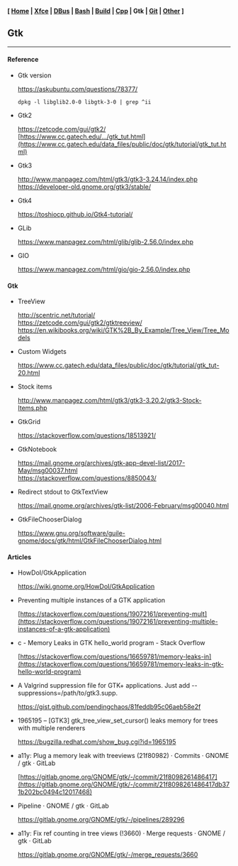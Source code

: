 **[ [Home](00-Home.html) | [Xfce](05-Xfce.html) | [DBus](10-DBus.html) | [Bash](15-Bash.html) | [Build](20-Build.html) | [Cpp](25-Cpp.html) | Gtk | [Git](35-Git.html) | [Other](99-Other.html) ]**

## Gtk

---

#### Reference

* Gtk version
    
    https://askubuntu.com/questions/78377/  
    
    ```
    dpkg -l libglib2.0-0 libgtk-3-0 | grep ^ii
    ```

* Gtk2
    
    https://zetcode.com/gui/gtk2/  
    [https://www.cc.gatech.edu/.../gtk_tut.html](https://www.cc.gatech.edu/data_files/public/doc/gtk/tutorial/gtk_tut.html)  

* Gtk3
    
    http://www.manpagez.com/html/gtk3/gtk3-3.24.14/index.php  
    https://developer-old.gnome.org/gtk3/stable/  

* Gtk4

    https://toshiocp.github.io/Gtk4-tutorial/  
    
* GLib
    
    https://www.manpagez.com/html/glib/glib-2.56.0/index.php  

* GIO
    
    https://www.manpagez.com/html/gio/gio-2.56.0/index.php  



#### Gtk

* TreeView

    http://scentric.net/tutorial/  
    https://zetcode.com/gui/gtk2/gtktreeview/  
    https://en.wikibooks.org/wiki/GTK%2B_By_Example/Tree_View/Tree_Models  

* Custom Widgets

    https://www.cc.gatech.edu/data_files/public/doc/gtk/tutorial/gtk_tut-20.html  

* Stock items
    
    http://www.manpagez.com/html/gtk3/gtk3-3.20.2/gtk3-Stock-Items.php  
    
* GtkGrid

    https://stackoverflow.com/questions/18513921/  

* GtkNotebook

    https://mail.gnome.org/archives/gtk-app-devel-list/2017-May/msg00037.html  
    https://stackoverflow.com/questions/8850043/  

* Redirect stdout to GtkTextView
    
    https://mail.gnome.org/archives/gtk-list/2006-February/msg00040.html  

* GtkFileChooserDialog
    
    https://www.gnu.org/software/guile-gnome/docs/gtk/html/GtkFileChooserDialog.html  



#### Articles

* HowDoI/GtkApplication
    
    https://wiki.gnome.org/HowDoI/GtkApplication

* Preventing multiple instances of a GTK application
    
    [https://stackoverflow.com/questions/19072161/preventing-mult](https://stackoverflow.com/questions/19072161/preventing-multiple-instances-of-a-gtk-application)

* c - Memory Leaks in GTK hello_world program - Stack Overflow
    
    [https://stackoverflow.com/questions/16659781/memory-leaks-in](https://stackoverflow.com/questions/16659781/memory-leaks-in-gtk-hello-world-program)

* A Valgrind suppression file for GTK+ applications. Just add --suppressions=/path/to/gtk3.supp.
    
    https://gist.github.com/pendingchaos/81feddb95c06aeb58e2f

* 1965195 – [GTK3] gtk_tree_view_set_cursor() leaks memory for trees with multiple renderers
    
    https://bugzilla.redhat.com/show_bug.cgi?id=1965195

* a11y: Plug a memory leak with treeviews (21f80982) · Commits · GNOME / gtk · GitLab
    
    [https://gitlab.gnome.org/GNOME/gtk/-/commit/21f8098261486417](https://gitlab.gnome.org/GNOME/gtk/-/commit/21f8098261486417db371b202bc0494c12017468)

* Pipeline · GNOME / gtk · GitLab
    
    https://gitlab.gnome.org/GNOME/gtk/-/pipelines/289296

* a11y: Fix ref counting in tree views (!3660) · Merge requests · GNOME / gtk · GitLab
    
    https://gitlab.gnome.org/GNOME/gtk/-/merge_requests/3660


